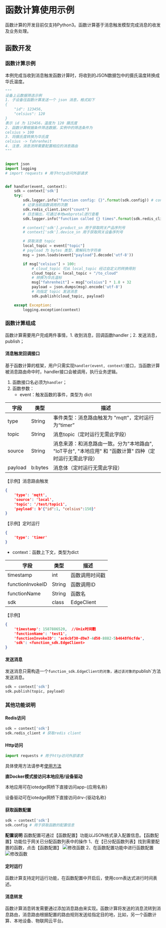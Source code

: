 # 函数计算使用示例

函数计算的开发目前仅支持Python3。函数计算基于消息触发模型完成消息的收发及业务处理。

## 函数开发

### 函数计算示例

本例完成当收到消息触发函数计算时，将收到的JSON数据包中的摄氏温度转换成华氏温度。

```python
"""
设备上云数据筛选示例
1. 子设备往函数计算发送一个 json 消息，格式如下
{
    "id": 123456,
    "celsius": 120
}
表示 id 为 123456，温度为 120 摄氏度
2. 函数计算根据条件筛选数据，实例中的筛选条件为
celsius > 100
3. 将摄氏度转换为华氏度
celsius -> fahrenheit
4. 注意，消息流转需要配置相应的消息路由
"""


import json
import logging
# import requests # 用于http访问外部请求


def handler(event, context):
    sdk = context['sdk']
    try:
        sdk.logger.info("function config: {}".format(sdk.config)) # context['sdk'].config 用于获取函数的配置信息
        # 记录当前函数调用的次数
        sdk.redis_client.incr("count")
        # 日志输出，可通过本地webprotal进行查看
        sdk.logger.info("function called {} times".format(sdk.redis_client.get("count").decode()))

        # context['sdk'].product_sn 用于获取网关产品序列号
        # context['sdk'].device_sn 用于获取网关设备序列号

        # 获取消息 topic
        local_topic = event["topic"]
        # payload 为 bytes 类型，需解码为字符串
        msg = json.loads(event["payload"].decode('utf-8'))

        if msg["celsius"] > 100:
            # cloud_topic 可从 local_topic 经过自定义的转换得到
            cloud_topic = local_topic + "/to_cloud"
            # 转换为华氏温标
            msg["fahrenheit"] = msg["celsius"] * 1.8 + 32
            payload = json.dumps(msg).encode('utf-8')
            # 向指定 topic 发送消息
            sdk.publish(cloud_topic, payload)

    except Exception:
        logging.exception(context)
```



### 函数计算组成

函数计算需要用户完成两件事情，1. 收到消息，回调函数handler；2. 发送消息，publish；

#### 消息触发回调接口

基于函数计算的框架，用户只需实现`handler(event, context)`接口，当函数计算被消息路由命中时，handler接口会被调用，执行业务逻辑。

1. 函数接口名必须为`handler`；
2. 函数参数：
   - event：触发函数的事件，类型为 dict

|字段|类型|描述|
|-|-|-|
|type|String|事件类型：消息路由触发为 "mqtt"，定时运行为“timer”|
| topic   | String  | 消息topic（定时运行无需此字段）                                         |
| source  | String  | 消息来源：和消息路由一致。分为"本地路由", "IoT平台", "本地应用" 和 "函数计算" 四种（定时运行无需此字段） |
| payload | b:bytes | 消息体（定时运行无需此字段）                                            |

【示例】消息路由触发

```json
{
    'type': 'mqtt',
    'source': 'local',
    'topic': '/test/topic1',
    'payload': b'{"id":1, "celsius":150}'
}
```

【示例】定时运行

```json
{
    'type': 'timer'
}
```



   - context：函数上下文，类型为dict

| 字段             | 类型   | 描述           |
| ---------------- | ------ | -------------- |
| timestamp        | int    | 函数调用时间戳 |
| functionInvokeID | String | 函数调用ID     |
| functionName     | String | 函数名         |
| sdk              | class  | EdgeClient     |

【示例】

```json
{
    'timestamp': 1587886520,  //Unix时间戳
    'functionName': 'test1',
    'functionInvokeID': 'ac6cbf30-d9e7-4d50-8882-5b4648f6cfde',
    'sdk': <function_sdk.EdgeClient>
}
```





#### 发送消息

发送消息只需构造一个`function_sdk.EdgeClient的对象，通过该对象的`publish`方法发送消息。

```python
sdk = context['sdk']
sdk.publish(topic, payload)
```



### 其他功能说明

#### Redis访问
```python
sdk = context['sdk']
sdk.redis_client # 获取redis client
```
#### Http访问
```python
import requests # 用于http访问外部请求 
```
具体使用方法请参考[使用方法](https://requests.readthedocs.io/en/master)

**直Docker模式接访问本地应用/设备驱动**

本地应用可在iotedge网桥下直接访问app-{应用名称}

设备驱动可在iotedge网桥下直接访问drv-{驱动名称}



#### 获取函数配置
```python
sdk = context['sdk']
sdk.config # 用于获取函数的配置信息
```

**配置说明**
函数配置可通过【函数配置】功能以JSON格式录入配置信息。【函数配置】功能位于网关已分配函数列表中的操作
1、在【已分配函数列表】找到需要配置的函数，点击【函数配置】
![修改函数](../../../images/函数计算-1.png)
2、在函数配置功能中进行函数配置
![修改函数](../../../images/函数计算-2.png)

#### 定时运行

函数计算支持定时运行功能，在函数配置中开启后，使用corn表达式进行时间表述。


#### 消息转发

函数计算消息转发需要通过添加消息路由来实现。函数计算将发送的消息流转到消息路由，消息路由根据配置的路由规则发送给指定目的地，比如，另一个函数计算、本地设备、物联网云平台。



